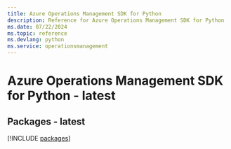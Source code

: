 ```yaml
---
title: Azure Operations Management SDK for Python
description: Reference for Azure Operations Management SDK for Python
ms.date: 07/22/2024
ms.topic: reference
ms.devlang: python
ms.service: operationsmanagement
---
```

# Azure Operations Management SDK for Python - latest
## Packages - latest
[!INCLUDE [packages](operations-management-index.md)]